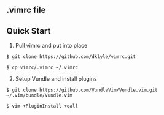 ## .vimrc file

## Quick Start

1. Pull vimrc and put into place

  `$ git clone https://github.com/dklyle/vimrc.git`

  `$ cp vimrc/.vimrc ~/.vimrc`

2. Setup Vundle and install plugins

  `$ git clone https://github.com/VundleVim/Vundle.vim.git ~/.vim/bundle/Vundle.vim`

  `$ vim +PluginInstall +qall`
